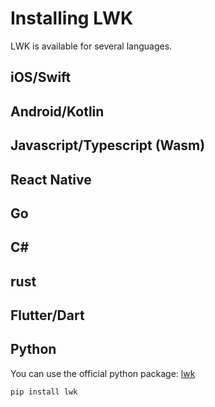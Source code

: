 # Installing LWK

LWK is available for several languages.

## iOS/Swift

## Android/Kotlin

## Javascript/Typescript (Wasm)

## React Native

## Go

## C#

## rust

## Flutter/Dart

## Python
You can use the official python package: [lwk](https://pypi.org/project/lwk/)

```
pip install lwk
```
